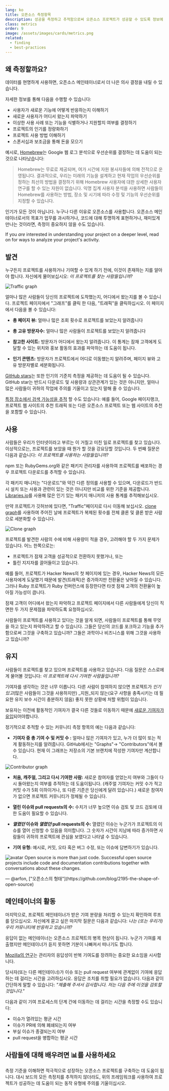 ```yaml
---
lang: ko
title: 오픈소스 측정항목
description: 성공을 측정하고 추적함으로써 오픈소스 프로젝트가 성공할 수 있도록 정보에 입각한 의사 결정을 하십시오.
class: metrics
order: 9
image: /assets/images/cards/metrics.png
related:
  - finding
  - best-practices
---
```


## 왜 측정할까요?

데이터를 현명하게 사용하면, 오픈소스 메인테이너로서 더 나은 의사 결정을 내릴 수 있습니다.

자세한 정보를 통해 다음을 수행할 수 있습니다:

* 사용자가 새로운 기능에 어떻게 반응하는지 이해하기
* 새로운 사용자가 어디서 왔는지 파악하기
* 이상한 사용 사례 또는 기능을 식별하거나 지원할지 여부를 결정하기
* 프로젝트의 인기를 정량화하기
* 프로젝트 사용 방법 이해하기
* 스폰서십과 보조금을 통해 돈을 모으기

예시로, [Homebrew](https://github.com/Homebrew/brew/blob/bbed7246bc5c5b7acb8c1d427d10b43e090dfd39/docs/Analytics.md)는 Google 웹 로그 분석으로 우선순위를 결정하는 데 도움이 되는 것으로 나타났습니다:

> Homebrew는 무료로 제공되며, 여가 시간에 자원 봉사자들에 의해 전적으로 운영됩니다. 결과적으로, 우리는 미래의 기능을 설계하고 현재 작업의 우선순위를 정하는 최선의 방법을 결정하기 위해 Homebrew 사용자에 대한 상세한 사용자 연구를 할 수 있는 자원이 없습니다. 익명 집계 사용자 분석을 사용하면 사람들이 Homebrew를 사용하는 방법, 장소 및 시기에 따라 수정 및 기능의 우선순위를 지정할 수 있습니다.

인기가 모든 것이 아닙니다. 누구나 다른 이유로 오픈소스를 사용합니다. 오픈소스 메인테이너로서의 목표가 업무를 과시하거나, 코드에 대해 투명하게 표현하거나, 재미있게 만나는 것이라면, 측정이 중요하지 않을 수도 있습니다.

If you _are_ interested in understanding your project on a deeper level, read on for ways to analyze your project's activity.

## 발견

누구든지 프로젝트를 사용하거나 기여할 수 있게 하기 전에, 이것이 존재하는 지를 알아야 합니다. 자신에게 물어보십시오: _이 프로젝트를 찾는 사람들입니까?_

![Traffic graph](/assets/images/metrics/repo_traffic_graphs_tooltip.png)

얼마나 많은 사람들이 당신의 프로젝트에 도착했는지, 어디에서 왔는지를 볼 수 있습니다. 프로젝트 페이지에서 "그래프"를 클릭 한 다음, "트래픽"을 클릭하십시오. 이 페이지에서 다음을 볼 수 있습니다:

* **총 페이지 뷰:** 얼마나 많은 조회 횟수로 프로젝트를 보았는지 알려줍니다

* **총 고유 방문자수:** 얼마나 많은 사람들이 프로젝트를 보았는지 알려줍니다

* **참고한 사이트:** 방문자가 어디에서 왔는지 알려줍니다. 이 통계는 잠재 고객에게 도달할 수 있는 위치와 홍보 활동의 효과를 파악하는 데 도움이 됩니다.

* **인기 콘텐츠:** 방문자가 프로젝트에서 어디로 이동했는지 알려주며, 페이지 뷰와 고유 방문자별로 세분화됩니다.

[GitHub stars](https://help.github.com/articles/about-stars/)는 또한 인기의 기준치 측정을 제공하는 데 도움이 될 수 있습니다. GitHub star는 반드시 다운로드 및 사용량과 상관관계가 있는 것은 아니지만, 얼마나 많은 사람들이 귀하의 작업에 주의를 기울이고 있는지 말해 줄 수 있습니다.

[특정 장소에서 검색 가능성을 추적](https://opensource.com/business/16/6/pirate-metrics) 할 수도 있습니다: 예를 들어, Google 페이지랭크, 프로젝트 웹 사이트의 추천 트래픽 또는 다른 오픈소스 프로젝트 또는 웹 사이트의 추천을 포함할 수 있습니다.

## 사용

사람들은 우리가 인터넷이라고 부르는 이 거칠고 미친 일로 프로젝트를 찾고 있습니다. 이상적으로는, 프로젝트를 보았을 때 뭔가 할 것을 강요당할 것입니다. 두 번째 질문은 다음과 같습니다: _이 프로젝트를 사용하는 사람들입니까?_

npm 또는 RubyGems.org와 같은 패키지 관리자를 사용하여 프로젝트를 배포하는 경우 프로젝트 다운로드를 추적할 수 있습니다.

각 패키지 매니저는 "다운로드"와 약간 다른 정의를 사용할 수 있으며, 다운로드가 반드시 설치 또는 사용과 관련이 있는 것은 아니지만 비교를 위한 기준을 제공합니다. [Libraries.io](https://libraries.io/)를 사용해 많은 인기 있는 패키지 매니저의 사용 통계를 추적해보십시오.

만약 프로젝트가 깃허브에 있다면, "Traffic"페이지로 다시 이동해 보십시오. [clone graph](https://github.com/blog/1873-clone-graphs)를 사용하여 주어진 날에 프로젝트가 복제된 횟수를 전체 클론 및 클론 받은 사람으로 세분화할 수 있습니다.

![Clone graph](/assets/images/metrics/clone_graph.png)

프로젝트를 발견한 사람의 수에 비해 사용량이 적을 경우, 고려해야 할 두 가지 문제가 있습니다. 어느 한쪽으로는:

* 프로젝트가 잠재 고객을 성공적으로 전환하지 못했거나, 또는
* 틀린 지지자를 끌어들이고 있습니다.

예를 들어, 프로젝트가 Hacker News의 첫 페이지에 있는 경우, Hacker News의 모든 사용자에게 도달했기 때문에 발견(트래픽)은 증가하지만 전환율은 낮아질 수 있습니다. 그러나 Ruby 프로젝트가 Ruby 컨퍼런스에 등장한다면 타겟 잠재 고객의 전환율이 높아질 가능성이 큽니다.

잠재 고객이 어디에서 왔는지 파악하고 프로젝트 페이지에서 다른 사람들에게 당신이 직면한 두 가지 문제점을 파악하도록 요청하십시오.

사람들이 프로젝트를 사용하고 있다는 것을 알게 되면, 사람들이 프로젝트를 통해 무엇을 하고 있는지 파악하려고 할 수 있습니다. 그들은 당신의 코드를 포크하고 기능을 추가함으로써 그것을 구축하고 있습니까? 그들은 과학이나 비즈니스를 위해 그것을 사용하고 있습니까?

## 유지

사람들이 프로젝트를 찾고 있으며 프로젝트를 사용하고 있습니다. 다음 질문은 스스로에게 물어볼 것입니다: _이 프로젝트에 다시 기여한 사람들입니까?_

기여자를 생각하는 것은 너무 이릅니다. 다른 사람이 참여하지 않으면 프로젝트가 _인기 있고_(많은 사람들이 그것을 사용하지만) _지원_되지 않는(요구 사항을 충족시키는 데 필요한 유지 보수 시간이 충분하지 않음) 좋지 못한 상황에 처할 위험이 있습니다.

보유자는 이전에 활동적인 기여자가 결국 다른 것들로 이동하기 때문에 [새로운 기여자가 유입](http://blog.abigailcabunoc.com/increasing-developer-engagement-at-mozilla-science-learning-advocacy#contributor-pathways_2)되어야합니다.

정기적으로 추적할 수 있는 커뮤니티 측정 항목의 예는 다음과 같습니다:

* **기여자 중 총 기여 수 및 커밋 수 :** 얼마나 많은 기여자가 있고, 누가 더 많이 또는 적게 활동하는지를 알려줍니다. GitHub에서는 "Graphs"-> "Contributors"에서 볼 수 있습니다. 현재 이 그래프는 저장소의 기본 브랜치에 작성한 기여자만 계산합니다.

![Contributor graph](/assets/images/metrics/repo_contributors_specific_graph.png)

* **처음, 캐주얼, 그리고 다시 기여한 사람:** 새로운 참여자를 얻었는지 여부와 그들이 다시 돌아왔는지 여부를 추적하는 데 도움이됩니다. (캐주얼 기여자는 커밋 수가 적고 커밋 수가 5회 이하이거나, 또 다른 기준은 당신에게 달려 있습니다.) 새로운 참여자가 없으면 프로젝트 커뮤니티가 정체될 수 있습니다.

* **열린 이슈와 pull requests의 수:**  수치가 너무 높으면 이슈 검토 및 코드 검토에 대한 도움이 필요할 수 있습니다.

* **_열렸던_ 이슈와 _열렸던_ pull requests의 수:** 열렸던 이슈는 누군가가 프로젝트의 이슈를 열어 신청할 수 있음을 의미합니다. 그 숫자가 시간이 지남에 따라 증가하면 사람들이 귀하의 프로젝트에 관심을 보였다고 나타낼 수 있습니다.

* **기여 유형:** 예시로, 커밋, 오타 혹은 버그 수정, 또는 이슈에 답변하기가 있습니다.

<aside markdown="1" class="pquote">
  <img src="https://avatars.githubusercontent.com/arfon?s=180" class="pquote-avatar" alt="avatar">
  Open source is more than just code. Successful open source projects include code and documentation contributions together with conversations about these changes.
  <p markdown="1" class="pquote-credit">
— @arfon, ["오픈소스의 형태"](https://github.com/blog/2195-the-shape-of-open-source)
  </p>
</aside>

## 메인테이너의 활동

마지막으로, 프로젝트 메인테이너가 받은 기여 분량을 처리할 수 있는지 확인하여 루프를 닫으십시오. 자신에게 묻고 싶은 마지막 질문은 다음과 같습니다: _나는 (또는 우리가) 우리 커뮤니티에 반응하고 있습니까?_

응답이 없는 메인테이너는 오픈소스 프로젝트의 병목 현상이 됩니다. 누군가 기여를 제출했지만 메인테이너가 듣지 못하면 기분이 나빠져서 떠나기도 합니다.

[Mozilla의 연구](https://docs.google.com/presentation/d/1hsJLv1ieSqtXBzd5YZusY-mB8e1VJzaeOmh8Q4VeMio/edit#slide=id.g43d857af8_0177)는 관리자의 응답성이 반복 기여도를 장려하는 중요한 요소임을 시사합니다.

당사자(또는 다른 메인테이너)가 이슈 또는 pull request 여부에 관계없이 기여에 응답하는 데 걸리는 시간을 고려하십시오. 응답은 조치를 취할 필요가 없습니다. 다음과 같이 간단하게 말할 수 있습니다: _"제출해 주셔서 감사합니다. 저는 다음 주에 이것을 검토할 것입니다."_

다음과 같이 기여 프로세스의 단계 간에 이동하는 데 걸리는 시간을 측정할 수도 있습니다:

* 이슈가 열려있는 평균 시간
* 이슈가 PR에 의해 폐쇄되는지 여부
* 부실 이슈가 종결되는지 여부
* pull request을 병합하는 평균 시간

## 사람들에 대해 배우려면 📊를 사용하세요

측정 기준을 이해하면 적극적으로 성장하는 오픈소스 프로젝트를 구축하는 데 도움이 됩니다. 대시 보드의 모든 측정치를 추적하지 않더라도, 위의 프레임워크를 사용하여 프로젝트가 성공하는 데 도움이 되는 동작 유형에 주의를 기울이십시오.

